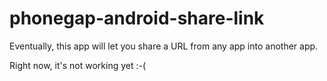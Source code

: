 phonegap-android-share-link
===========================

Eventually, this app will let you share a URL from any app into another app.

Right now, it's not working yet :-(

